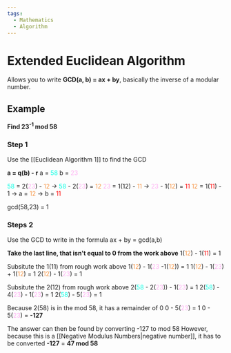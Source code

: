 ```yaml
---
tags:
  - Mathematics
  - Algorithm
---
```

# Extended Euclidean Algorithm
Allows you to write **GCD(a, b) = ax + by**, basically the inverse of a modular number.

## Example
**Find 23<sup>-1</sup> mod 58**

### Step 1
Use the [[Euclidean Algorithm 1]] to find the GCD

**a = q(b) - r**
	a = <font color="#0affe4">58</font>
	b = <font color="#ffb0f3">23</font>

<font color="#0affe4">58</font> = 2(<font color="#ffb0f3">23</font>) - <font color="#f79646">12</font>
	-> <font color="#0affe4">58</font> - 2(<font color="#ffb0f3">23</font>) = <font color="#f79646">12</font>
<font color="#ffb0f3">23</font> = 1(12) - <font color="#f79646">11</font>
	-> <font color="#ffb0f3">23</font> - 1(<font color="#f79646">12</font>) = <font color="#ff0000">11</font>
<font color="#f79646">12</font> = 1(<font color="#ff0000">11</font>) - 1 
	-> a = <font color="#f79646">12</font>
	-> b = <font color="#ff0000">11</font>

gcd(58,23) = 1

### Steps 2
Use the GCD to write in the formula ax + by = gcd(a,b)

**Take the last line, that isn't equal to 0 from the work above**
1(<font color="#f79646">12</font>) - 1(<font color="#ff0000">11</font>) = 1

Subsitute the 1(11) from rough work above
1(<font color="#f79646">12</font>) - 1(<font color="#ffb0f3">23</font> -1(<font color="#f79646">12</font>)) = 1
1(<font color="#f79646">12</font>) - 1(<font color="#ffb0f3">23</font>) + 1(<font color="#f79646">12</font>) = 1
2(<font color="#f79646">12</font>) - 1(<font color="#ffb0f3">23</font>) = 1

Subsitute the 2(12) from rough work above
2(<font color="#0affe4">58</font> - 2(<font color="#ffb0f3">23</font>)) - 1(<font color="#ffb0f3">23</font>) = 1
2(<font color="#0affe4">58</font>) - 4(<font color="#ffb0f3">23</font>) - 1(<font color="#ffb0f3">23</font>) = 1
2(<font color="#0affe4">58</font>) - 5(<font color="#ffb0f3">23</font>) = 1

Because 2(58) is in the mod 58, it has a remainder of 0
0 - 5(<font color="#ffb0f3">23</font>) = 1
0 - 5(<font color="#ffb0f3">23</font>) = **-127**

The answer can then be found by converting -127 to mod 58
However, because this is a [[Negative Modulus Numbers|negative number]], it has to be converted
**-127** = **47 mod 58**
